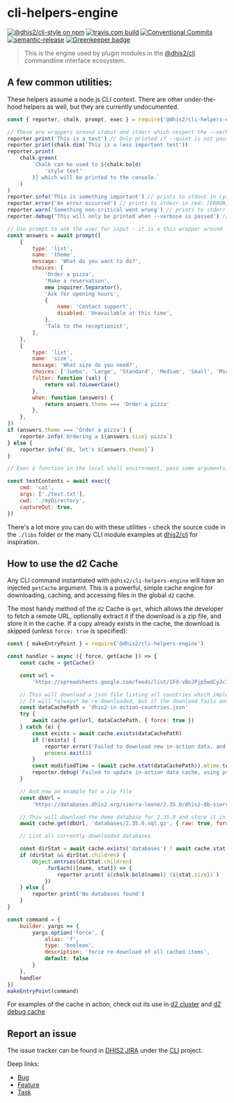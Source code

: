# cli-helpers-engine

[![@dhis2/cli-style on npm](https://img.shields.io/npm/v/@dhis2/cli-helpers-engine.svg)](https://www.npmjs.com/package/@dhis2/cli-helpers-engine)
[![travis.com build](https://img.shields.io/travis/com/dhis2/cli-helpers-engine.svg)](https://travis-ci.com/dhis2/cli-helpers-engine)
[![Conventional Commits](https://img.shields.io/badge/Conventional%20Commits-1.0.0-yellow.svg)](https://conventionalcommits.org)
[![semantic-release](https://img.shields.io/badge/%20%20%F0%9F%93%A6%F0%9F%9A%80-semantic--release-e10079.svg)](https://github.com/semantic-release/semantic-release)
[![Greenkeeper badge](https://badges.greenkeeper.io/dhis2/cli-helpers-engine.svg)](https://greenkeeper.io/)

> This is the engine used by plugin modules in the [@dhis2/cli](https://github.com/dhis2/cli)
> commandline interface ecosystem.

## A few common utilities:

These helpers assume a node.js CLI context. There are other under-the-hood helpers as well, but they are currently undocumented.

```js
const { reporter, chalk, prompt, exec } = require('@dhis2/cli-helpers-engine')

// These are wrappers around stdout and stderr which respect the --verbose and --quiet flags.  Some reporting options also prefix the line with a tag - see lib/reporter.js for all the options
reporter.print('This is a test') // Only printed if --quiet is not passed
reporter.print(chalk.dim('This is a less important test'))
reporter.print(
    chalk.green(
        `Chalk can be used to ${chalk.bold(
            'style text'
        )} which will be printed to the console.`
    )
)
reporter.info('This is something important') // prints to stdout in cyan: This is something important
reporter.error('An error occurred') // prints to stderr in red: [ERROR] An error occured
reporter.warn('Something non-critical went wrong') // prints to stderr in yellow: [WARNING] Something non-critical went wrong
reporter.debug('This will only be printed when --verbose is passed') // prints to stdout if --verbose in dim gray: [DEBUG] This will only be printed when --verbose is passed

// Use prompt to ask the user for input - it is a thin wrapper around `inquirer.prompt`, see https://github.com/SBoudrias/Inquirer.js
const answers = await prompt([
    {
        type: 'list',
        name: 'theme',
        message: 'What do you want to do?',
        choices: [
            'Order a pizza',
            'Make a reservation',
            new inquirer.Separator(),
            'Ask for opening hours',
            {
                name: 'Contact support',
                disabled: 'Unavailable at this time',
            },
            'Talk to the receptionist',
        ],
    },
    {
        type: 'list',
        name: 'size',
        message: 'What size do you need?',
        choices: ['Jumbo', 'Large', 'Standard', 'Medium', 'Small', 'Micro'],
        filter: function (val) {
            return val.toLowerCase()
        },
        when: function (answers) {
            return answers.theme === 'Order a pizza'
        },
    },
])
if (answers.theme === 'Order a pizza') {
    reporter.info(`Ordering a ${answers.size} pizza`)
} else {
    reporter.info(`Ok, let's ${answers.theme}`)
}

// Exec a function in the local shell environment, pass some arguments, set the current working directory, and capture the output as a string

const textContents = await exec({
    cmd: 'cat',
    args: ['./test.txt'],
    cwd: './myDirectory',
    captureOut: true,
})
```

There's a lot more you can do with these utilities - check the source code in the `./libs` folder or the many CLI module examples at [dhis2/cli](https://github.com/dhis2/cli) for inspiration.

## How to use the d2 Cache

Any CLI command instantiated with `@dhis2/cli-helpers-engine` will have an injected `getCache` argument. This is a powerful, simple cache engine for downloading, caching, and accessing files in the global `d2` cache.

The most handy method of the `d2` Cache is `get`, which allows the developer to fetch a remote URL, optionally extract it if the download is a zip file, and store it in the cache. If a copy already exists in the cache, the download is skipped (unless `force: true` is specified):

```js
const { makeEntryPoint } = require('@dhis2/cli-helpers-engine')

const handler = async ({ force, getCache }) => {
    const cache = getCache()

    const url =
        'https://spreadsheets.google.com/feeds/list/1Fd-vBoJPjp5wdCyJc7d_LOJPOg5uqdzVa3Eq5-VFR-g/2/public/values?alt=json'

    // This will download a json file listing all countries which implement DHIS2 and store it in the cache.
    // It will *always* be re-downloaded, but if the download fails and a previous cache exists life goes on.
    const dataCachePath = 'dhis2-in-action-countries.json'
    try {
        await cache.get(url, dataCachePath, { force: true })
    } catch (e) {
        const exists = await cache.exists(dataCachePath)
        if (!exists) {
            reporter.error('Failed to download new in-action data, and no cached data exists')
            process.exit(1)
        }
        const modifiedTime = (await cache.stat(dataCachePath)).mtime.toISOString()
        reporter.debug(`Failed to update in-action data cache, using previously-cached data from ${modifiedTime}`)
    }

    // And now an example for a zip file
    const dbUrl =
        'https://databases.dhis2.org/sierra-leone/2.35.0/dhis2-db-sierra-leone.sql.gz'

    // This will download the demo database for 2.35.0 and store it in the cache.  The 'raw' option means the .gz file will NOT be unpacked, but rather stored directly on disk.  If a version of this file already exists in the cache, it will not be fetched again, unless the `force` option is passed to this command.
    await cache.get(dbUrl, 'databases/2.35.0.sql.gz', { raw: true, force: force })

    // List all currently-downloaded databases

    const dirStat = await cache.exists('databases') ? await cache.stat('databases') : null
    if (dirStat && dirStat.children) {
        Object.entries(dirStat.children)
            .forEach(([name, stat]) => {
                reporter.print(`${chalk.bold(name)} (${stat.size})`)
            })
    } else {
        reporter.print('No databases found')
    }
}

const command = {
    builder: yargs => {
        yargs.option('force', {
            alias: 'f',
            type: 'boolean',
            description: 'force re-download of all cached items',
            default: false
        }
    },
    handler
})
makeEntryPoint(command)
```

For examples of the cache in action, check out its use in [d2 cluster](https://github.com/dhis2/cli/blob/master/packages/cluster/src/common.js#L11-L52) and [d2 debug cache](https://github.com/dhis2/cli/blob/master/packages/main/src/commands/debug/cache.js)

## Report an issue

The issue tracker can be found in [DHIS2 JIRA](https://jira.dhis2.org)
under the [CLI](https://jira.dhis2.org/projects/CLI) project.

Deep links:

-   [Bug](https://jira.dhis2.org/secure/CreateIssueDetails!init.jspa?pid=10703&issuetype=10006&components=11019)
-   [Feature](https://jira.dhis2.org/secure/CreateIssueDetails!init.jspa?pid=10703&issuetype=10300&components=11019)
-   [Task](https://jira.dhis2.org/secure/CreateIssueDetails!init.jspa?pid=10703&issuetype=10003&components=11019)
